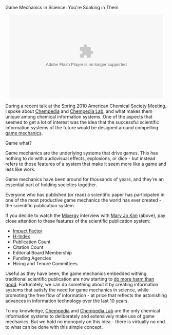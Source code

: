 Game Mechanics in Science: You're Soaking in Them

<center><embed src="http://blip.tv/play/AYG1llYC" type="application/x-shockwave-flash" width="480" height="262" allowscriptaccess="always" allowfullscreen="true"></embed></center>

During a recent talk at the Spring 2010 American Chemical Society Meeting, I spoke about [Chempedia](http://chempedia.com) and [Chempedia Lab](http://lab.chempedia.com), and what makes them unique among chemical information systems. One of the aspects that seemed to get a lot of interest was the idea that the successful scientific information systems of the future would be designed around compelling [game mechanics](http://en.wikipedia.org/wiki/Game_mechanics).

Game what?

Game mechanics are the underlying systems that drive games. This has nothing to do with audiovisual effects, explosions, or dice - but instead refers to those features of a system that make it seem more like a game and less like work.

Game mechanics have been around for thousands of years, and they're an essential part of holding societies together.

Everyone who has published (or read) a scientific paper has participated in one of the most productive game mechanics the world has ever created - the scientific publication system.

If you decide to watch the [Mixergy](http://mixergy.com) interview with [Mary Jo Kim](http://socialarchitect.typepad.com/musings/) (above), pay close attention to these features of the scientific publication system:

-  [Impact Factor](http://en.wikipedia.org/wiki/Impact_factor)
-  [H-Index](http://en.wikipedia.org/wiki/H-index)
-  Publication Count
-  Citation Count
-  Editorial Board Membership
-  Funding Agencies
-  Hiring and Tenure Committees

Useful as they have been, the game mechanics embedded withing traditional scientific publication are now starting to [do more harm than good](http://depth-first.com/articles/2007/07/27/the-journal-deadpool-failing-business-models-and-sick-markets-in-scientific-publishing). Fortunately, we can do something about it by creating information systems that satisfy the need for game mechanics in science, while promoting the free flow of information - at price that reflects the astonishing advances in information technology over the last 10 years.

To my knowledge, [Chempedia](http://chempedia.com) and [Chempedia Lab](http://lab.chempedia.com) are the only chemical information systems to deliberately and extensively make use of game mechanics. But we hold no monopoly on this idea - there is virtually no end to what can be done with this simple concept.
